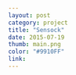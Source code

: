 ```yaml
---
layout: post
category: project
title: "Sensock"
date: 2015-07-19
thumb: main.png
color: "#9910FF"
link: 
---
```


